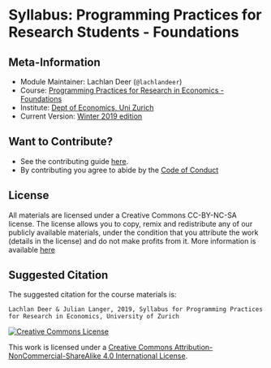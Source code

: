 # Syllabus: Programming Practices for Research Students - Foundations

## Meta-Information

*   Module Maintainer: Lachlan Deer (`@lachlandeer`)
*   Course: [Programming Practices for Research in Economics - Foundations](https://github.com/pp4rs)
*   Institute: [Dept of Economics, Uni Zurich](https://www.econ.uzh.ch/en.html)
*   Current Version: [Winter 2019 edition](https://pp4rs.github.io/2019-foundations-uzh)

## Want to Contribute?

* See the contributing guide [here](CONTRIBUTING.md).
* By contributing you agree to abide by the [Code of Conduct](CONDUCT.md)

## License

All materials are licensed under a Creative Commons CC-BY-NC-SA license. The license allows you to copy, remix and redistribute any of our publicly available materials, under the condition that you attribute the work (details in the license) and do not make profits from it. More information is available [here](LICENSE.md)


## Suggested Citation

The suggested citation for the course materials is:

```
Lachlan Deer & Julian Langer, 2019, Syllabus for Programming Practices for Research in Economics, University of Zurich
```

<a rel="license" href="http://creativecommons.org/licenses/by-nc-sa/4.0/"><img alt="Creative Commons License" style="border-width:0" src="https://i.creativecommons.org/l/by-nc-sa/4.0/88x31.png" /></a><br />

This work is licensed under a <a rel="license" href="http://creativecommons.org/licenses/by-nc-sa/4.0/">Creative Commons Attribution-NonCommercial-ShareAlike 4.0 International License</a>.

